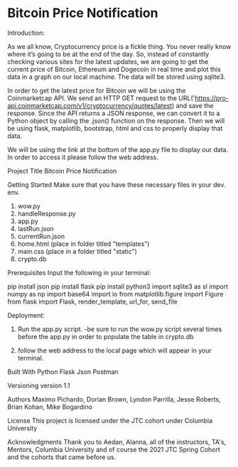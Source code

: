 # Bitcoin Price Notification
Introduction:

As we all know, Cryptocurrency price is a fickle thing. You never really know where it’s going to be at the end of the day. So, instead of constantly checking various sites for the latest updates, we are going to get the current price of Bitcoin, Ethereum and Dogecoin in real time and plot this data in a graph on our local machine. The data will be stored using sqlite3. 


In order to get the latest price for Bitcoin we will be using the Coinmarketcap API. We send an HTTP GET request to the URL('https://pro-api.coinmarketcap.com/v1/cryptocurrency/quotes/latest) and save the response. Since the API returns a JSON response, we can convert it to a Python object by calling the .json() function on the response. Then we will be using flask, matplotlib, bootstrap, html and css to properly display that data. 

We will be using the link at the bottom of the app.py file to display our data. In order to access it please follow the web address. 



Project Title
Bitcoin Price Notification


Getting Started
Make sure that you have these necessary files in your dev. env.  
1. wow.py
2. handleResponse.py
3. app.py
4. lastRun.json
5. currentRun.json
6. home.html (place in folder titled "templates")
7. main.css (place in a folder titled "static")
8. crypto.db



Prerequisites
Input the following in your terminal:

pip install json
pip install flask 
pip install python3
import sqlite3 as sl
import numpy as np 
import base64
import io
from matplotlib.figure import Figure
from flask import Flask, render_template, url_for, send_file





Deployment:


1. Run the app.py script. 
    -be sure to run the wow.py script several times before the app.py in order to populate the table in crypto.db


2. follow the web address to the local page which will appear in your terminal. 

 




Built With
Python 
Flask 
Json
Postman

Versioning
version 1.1

Authors
Maximo Pichardo,
Dorian Brown,
Lyndon Parrilla,
Jesse Roberts,
Brian Kohan,
Mike Bogardino

License
This project is licensed under the JTC cohort under Columbia University 

Acknowledgments
Thank you to Aedan, Alanna, all of the instructors, TA's, Mentors, Columbia University and of course the 2021 JTC Spring Cohort and the cohorts that came before us. 
